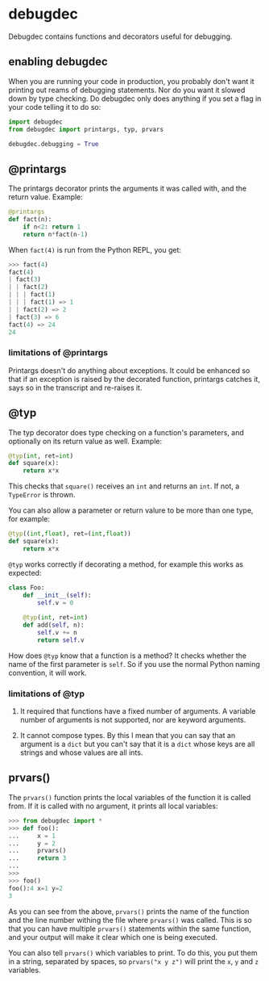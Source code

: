 # debugdec

Debugdec contains functions and decorators useful for debugging.

## enabling debugdec

When you are running your code in production, you probably don't 
want it printing out reams of debugging statements. Nor do you want it 
slowed down by type checking. Do debugdec only does anything if you
set a flag in your code telling it to do so:

```python
import debugdec
from debugdec import printargs, typ, prvars

debugdec.debugging = True
```

## @printargs

The printargs decorator prints the arguments it was called with, and the
return value. Example:

```python
@printargs
def fact(n):
    if n<2: return 1
    return n*fact(n-1)
```

When `fact(4)` is run from the Python REPL, you get:

```python
>>> fact(4)
fact(4)
| fact(3)
| | fact(2)
| | | fact(1)
| | | fact(1) => 1
| | fact(2) => 2
| fact(3) => 6
fact(4) => 24
24
```

### limitations of @printargs

Printargs doesn't do anything about exceptions. It could be enhanced so 
that if an exception is raised by the decorated function, printargs
catches it, says so in the transcript and re-raises it.

## @typ

The typ decorator does type checking on a function's 
parameters, and optionally on its return value as well. Example:

```python
@typ(int, ret=int)
def square(x):
    return x*x
```

This checks that `square()` receives an `int` and returns an `int`. If
not, a `TypeError` is thrown.

You can also allow a parameter or return valure to be more than one type,
for example:

```python
@typ((int,float), ret=(int,float))
def square(x):
    return x*x
```

`@typ` works correctly if decorating a method, for example this works
as expected:

```python
class Foo:
    def __init__(self):
        self.v = 0
        
    @typ(int, ret=int)    
    def add(self, n):
        self.v += n
        return self.v
```

How does `@typ` know that a function is a method? It checks whether the 
name of the first parameter is `self`. So if you use the normal Python 
naming convention, it will work.

### limitations of @typ

1. It required that functions have a fixed number of arguments. A 
variable number of arguments is not supported, nor are keyword arguments.

2. It cannot compose types. By this I mean that you can say that an
argument is a `dict` but you can't say that it is a `dict` whose keys
are all strings and whose values are all ints.

## prvars()

The `prvars()` function prints the local variables of the function it is
called from. If it is called with no argument, it prints all local variables:

```python
>>> from debugdec import *
>>> def foo():
...     x = 1
...     y = 2
...     prvars()
...     return 3
... 
>>> 
>>> foo()
foo():4 x=1 y=2
3
```

As you can see from the above, `prvars()` prints the name of the function 
and the line number withing the file where `prvars()` was called. This is
so that you can have multiple `prvars()` statements within the same function, 
and your output will make it clear which one is being executed.

You can also tell `prvars()` which variables to print. To do this, you
put them in a string, separated by spaces, so `prvars("x y z")`
will print the `x`, `y` and `z` variables.


